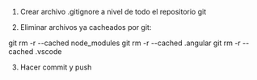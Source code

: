 
1. Crear archivo .gitignore a nivel de todo el repositorio git

2. Eliminar archivos ya cacheados por git:

git rm -r --cached node_modules
git rm -r --cached .angular
git rm -r --cached .vscode

3. Hacer commit y push